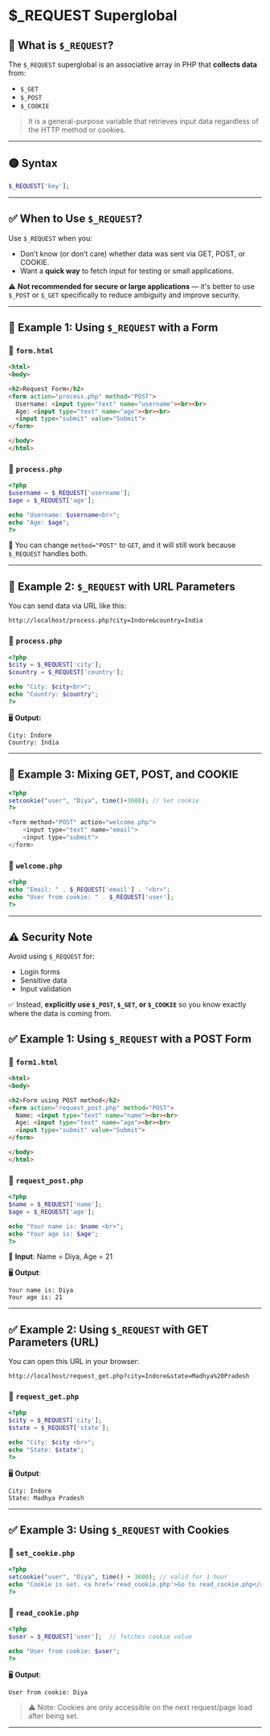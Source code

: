 # $_REQUEST Superglobal

## 🧾 What is `$_REQUEST`?

The `$_REQUEST` superglobal is an associative array in PHP that **collects data** from:

- `$_GET`
- `$_POST`
- `$_COOKIE`

> It is a general-purpose variable that retrieves input data regardless of the HTTP method or cookies.
> 

---

## 🟡 Syntax

```php
$_REQUEST['key'];

```

---

## ✅ When to Use `$_REQUEST`?

Use `$_REQUEST` when you:

- Don’t know (or don’t care) whether data was sent via GET, POST, or COOKIE.
- Want a **quick way** to fetch input for testing or small applications.

⚠️ **Not recommended for secure or large applications** — it's better to use `$_POST` or `$_GET` specifically to reduce ambiguity and improve security.

---

## 📌 Example 1: Using `$_REQUEST` with a Form

### 📄 `form.html`

```html
<html>
<body>

<h2>Request Form</h2>
<form action="process.php" method="POST">
  Username: <input type="text" name="username"><br><br>
  Age: <input type="text" name="age"><br><br>
  <input type="submit" value="Submit">
</form>

</body>
</html>

```

### 📄 `process.php`

```php
<?php
$username = $_REQUEST['username'];
$age = $_REQUEST['age'];

echo "Username: $username<br>";
echo "Age: $age";
?>

```

🔁 You can change `method="POST"` to `GET`, and it will still work because `$_REQUEST` handles both.

---

## 📌 Example 2: `$_REQUEST` with URL Parameters

You can send data via URL like this:

```
http://localhost/process.php?city=Indore&country=India

```

### 📄 `process.php`

```php
<?php
$city = $_REQUEST['city'];
$country = $_REQUEST['country'];

echo "City: $city<br>";
echo "Country: $country";
?>

```

🖥️ **Output:**

```
City: Indore
Country: India

```

---

## 📌 Example 3: Mixing GET, POST, and COOKIE

```php
<?php
setcookie("user", "Diya", time()+3600); // Set cookie
?>

<form method="POST" action="welcome.php">
    <input type="text" name="email">
    <input type="submit">
</form>

```

### 📄 `welcome.php`

```php
<?php
echo "Email: " . $_REQUEST['email'] . "<br>";
echo "User from cookie: " . $_REQUEST['user'];
?>

```

---

## ⚠️ Security Note

Avoid using `$_REQUEST` for:

- Login forms
- Sensitive data
- Input validation

✅ Instead, **explicitly use `$_POST`, `$_GET`, or `$_COOKIE`** so you know exactly where the data is coming from.

## ✅ **Example 1: Using `$_REQUEST` with a POST Form**

### 📄 `form1.html`

```html
<html>
<body>

<h2>Form using POST method</h2>
<form action="request_post.php" method="POST">
  Name: <input type="text" name="name"><br><br>
  Age: <input type="text" name="age"><br><br>
  <input type="submit" value="Submit">
</form>

</body>
</html>

```

### 📄 `request_post.php`

```php
<?php
$name = $_REQUEST['name'];
$age = $_REQUEST['age'];

echo "Your name is: $name <br>";
echo "Your age is: $age";
?>

```

🧪 **Input**: Name = Diya, Age = 21

🖥️ **Output**:

```
Your name is: Diya
Your age is: 21

```

---

## ✅ **Example 2: Using `$_REQUEST` with GET Parameters (URL)**

You can open this URL in your browser:

```
http://localhost/request_get.php?city=Indore&state=Madhya%20Pradesh

```

### 📄 `request_get.php`

```php
<?php
$city = $_REQUEST['city'];
$state = $_REQUEST['state'];

echo "City: $city <br>";
echo "State: $state";
?>

```

🖥️ **Output**:

```
City: Indore
State: Madhya Pradesh

```

---

## ✅ **Example 3: Using `$_REQUEST` with Cookies**

### 📄 `set_cookie.php`

```php
<?php
setcookie("user", "Diya", time() + 3600); // valid for 1 hour
echo "Cookie is set. <a href='read_cookie.php'>Go to read_cookie.php</a>";
?>

```

### 📄 `read_cookie.php`

```php
<?php
$user = $_REQUEST['user'];  // fetches cookie value

echo "User from cookie: $user";
?>

```

🖥️ **Output**:

```
User from cookie: Diya

```

> ⚠️ Note: Cookies are only accessible on the next request/page load after being set.
> 

---
